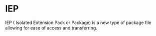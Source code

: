 # IEP
IEP ( Isolated Extension Pack or Package) is a new type of package file allowing for ease of access and transferring.
